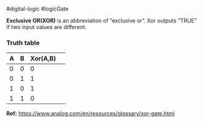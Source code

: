 #digital-logic #logicGate

**Exclusive OR(XOR)** is an abbreviation of “exclusive or”. Xor outputs “TRUE” if two input values are different.

### Truth table

| A   | B   | Xor(A,B) |     |
| --- | --- | -------- | --- |
| 0   | 0   | 0        |     |
| 0   | 1   | 1        |     |
| 1   | 0   | 1        |     |
| 1   | 1   | 0        |     |

**Ref:** https://www.analog.com/en/resources/glossary/xor-gate.html 